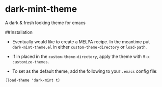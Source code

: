 # dark-mint-theme
A dark & fresh looking theme for emacs

##Installation
- Eventually would like to create a MELPA recipe.  In the meantime put `dark-mint-theme.el` in either `custom-theme-directory` or `load-path`.

- If in placed in the `custom-theme-directory`, apply the theme with `M-x customize-themes`.

- To set as the default theme, add the following to your `.emacs` config file:

```
(load-theme 'dark-mint t)
```
